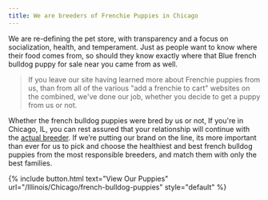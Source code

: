 ```yaml
---
title: We are breeders of Frenchie Puppies in Chicago
---
```


We are re-defining the pet store, with transparency and a focus on socialization, health, and temperament. Just as people want to know where their food comes from, so should they know exactly where that Blue french bulldog puppy for sale near you came from as well.

> If you leave our site having learned more about Frenchie puppies from us, than from all of the various "add a frenchie to cart" websites on the combined, we've done our job, whether you decide to get a puppy from us or not. 

Whether the french bulldog puppies were bred by us or not, If you're in Chicago, IL, you can rest assured that your relationship will continue with the [actual breeder](/about-us). If we’re putting our brand on the line, its more important than ever for us to pick and choose the healthiest and best french bulldog puppies from the most responsible breeders, and match them with only the best families. 

{% include button.html text="View Our Puppies" url="/Illinois/Chicago/french-bulldog-puppies" style="default" %}